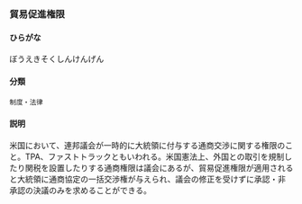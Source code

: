 <div style="display:none;">

## [あ行](securities-terms?id=あ行)
## [か行](securities-terms?id=か行)
## [さ行](securities-terms?id=さ行)
## [た行](securities-terms?id=た行)
## [な行](securities-terms?id=な行)
## [は行](securities-terms?id=は行)

</div>

### 貿易促進権限

#### ひらがな

ぼうえきそくしんけんげん

#### 分類

`制度・法律`

#### 説明

米国において、連邦議会が一時的に大統領に付与する通商交渉に関する権限のこと。TPA、ファストトラックともいわれる。米国憲法上、外国との取引を規制したり関税を設置したりする通商権限は議会にあるが、貿易促進権限が適用されると大統領に通商協定の一括交渉権が与えられ、議会の修正を受けずに承認・非承認の決議のみを求めることができる。

<div style="display:none;">

## [ま行](securities-terms?id=ま行)
## [や行](securities-terms?id=や行)
## [ら行](securities-terms?id=ら行)
## [わ行](securities-terms?id=わ行)
## [英数字・記号](securities-terms?id=英数字・記号)

</div>

